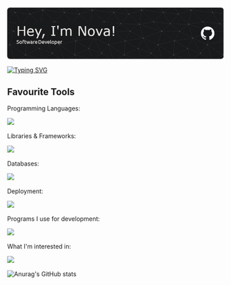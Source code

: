 ![Header](./header2.png)

[![Typing SVG](https://readme-typing-svg.demolab.com?font=Jetbrains+Mono&pause=1000&color=4C61F7&width=435&lines=Whats+in+store+for+your+journey%3F)](https://git.io/typing-svg)


<h2>Favourite Tools</h2> 

<p>Programming Languages:</p> 
<img src="https://skillicons.dev/icons?i=cs,typescript" />

<p>Libraries & Frameworks:</p> 
<img src="https://skillicons.dev/icons?i=react,svelte,nextjs,dotnet,nestjs,graphql,tailwind&perline=6" />

<p>Databases:</p> 
<img src="https://skillicons.dev/icons?i=postgres,mongodb" />

<p>Deployment:</p>
<img src="https://skillicons.dev/icons?i=netlify,vercel" />

<p>Programs I use for development:<p/>
<img src="https://skillicons.dev/icons?i=vscode,photoshop,figma" />

<p>What I'm interested in:<p/>
<img src="https://skillicons.dev/icons?i=flutter,docker,tauri,githubactions,redis,redux,rust,supabase,vite,wasm,golang&perline=6" />

![Anurag's GitHub stats](https://github-readme-stats.vercel.app/api?username=novaiiee&show_icons=true&theme=radical)

<!-- <a href="https://www.data-card-for-spotify.com/card?user_id=1tkkoexby0iam082gqc4nku2q">
  <img src="https://www.data-card-for-spotify.com/api/card?user_id=1tkkoexby0iam082gqc4nku2q" alt="Data Card for Spotify">
</a> -->
